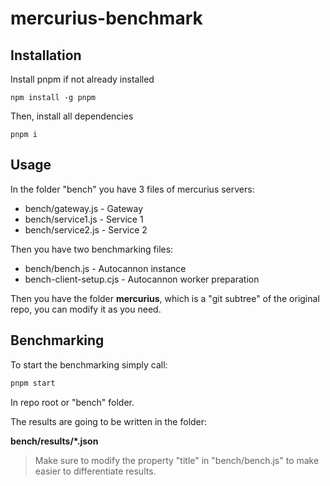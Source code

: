 # mercurius-benchmark

## Installation

Install pnpm if not already installed

```
npm install -g pnpm
```

Then, install all dependencies

```
pnpm i
```

## Usage

In the folder "bench" you have 3 files of mercurius servers:

- bench/gateway.js - Gateway
- bench/service1.js - Service 1
- bench/service2.js - Service 2

Then you have two benchmarking files:

- bench/bench.js - Autocannon instance
- bench-client-setup.cjs - Autocannon worker preparation

Then you have the folder **mercurius**, which is a "git subtree" of the original repo, you can modify it as you need.

## Benchmarking

To start the benchmarking simply call:

```sh
pnpm start
```

In repo root or "bench" folder.

The results are going to be written in the folder:

**bench/results/\*.json**

> Make sure to modify the property "title" in "bench/bench.js" to make easier to differentiate results.
